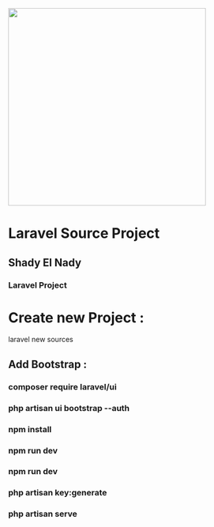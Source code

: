 <img src="https://raw.githubusercontent.com/laravel/art/master/logo-lockup/5%20SVG/2%20CMYK/1%20Full%20Color/laravel-logolockup-cmyk-red.svg" width="400">

# Laravel Source Project
## Shady El Nady
### Laravel Project

# Create new Project :
laravel new sources

## Add Bootstrap :
### composer require laravel/ui
### php artisan ui bootstrap --auth
### npm install
### npm run dev
### npm run dev
### php artisan key:generate
### php artisan serve


